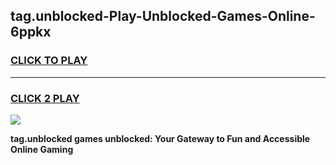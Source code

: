 
## tag.unblocked-Play-Unblocked-Games-Online-6ppkx
<h3>
<a href="https://premium76.site?title=tag.unblocked&ref=25A">CLICK TO PLAY</a></h3>
<hr>

<h3>
<a href="https://premium76.site?title=tag.unblocked&ref=25A">CLICK 2 PLAY</a>
  
</h3>

<a href="https://premium76.site?title=tag.unblocked&ref=25A"><img src="https://clearcache.store/games.png"></a>


**tag.unblocked games unblocked: Your Gateway to Fun and Accessible Online Gaming**
